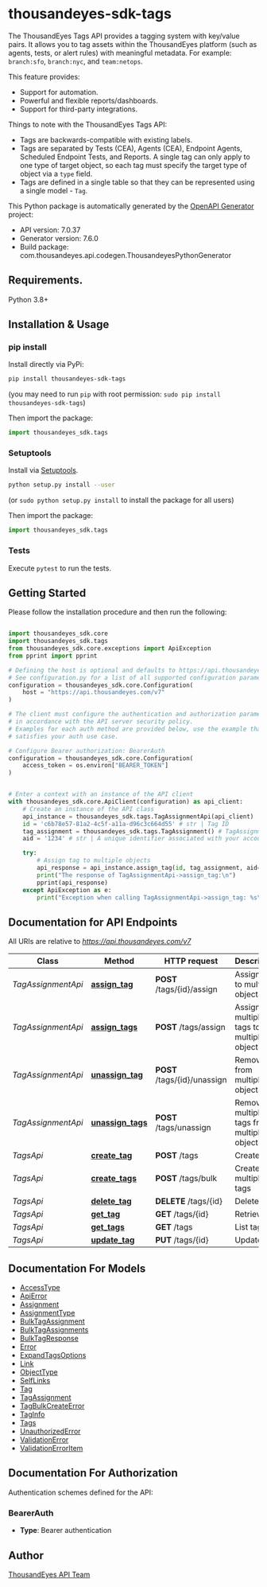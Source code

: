 # thousandeyes-sdk-tags
The ThousandEyes Tags API provides a tagging system with key/value pairs. It allows you to tag assets within the ThousandEyes platform (such as agents, tests, or alert rules) with meaningful metadata. For example: `branch:sfo`, `branch:nyc`, and `team:netops`.

This feature provides:

* Support for automation.
* Powerful and flexible reports/dashboards.
* Support for third-party integrations.

Things to note with the ThousandEyes Tags API:

* Tags are backwards-compatible with existing labels.
* Tags are separated by Tests (CEA), Agents (CEA), Endpoint Agents, Scheduled Endpoint Tests, and Reports. A single tag can only apply to one type of target object, so each tag must specify the target type of object via a `type` field.
* Tags are defined in a single table so that they can be represented using a single model - `Tag`.


This Python package is automatically generated by the [OpenAPI Generator](https://openapi-generator.tech) project:

- API version: 7.0.37
- Generator version: 7.6.0
- Build package: com.thousandeyes.api.codegen.ThousandeyesPythonGenerator

## Requirements.

Python 3.8+

## Installation & Usage
### pip install

Install directly via PyPi:

```sh
pip install thousandeyes-sdk-tags
```
(you may need to run `pip` with root permission: `sudo pip install thousandeyes-sdk-tags`)

Then import the package:
```python
import thousandeyes_sdk.tags
```

### Setuptools

Install via [Setuptools](http://pypi.python.org/pypi/setuptools).

```sh
python setup.py install --user
```
(or `sudo python setup.py install` to install the package for all users)

Then import the package:
```python
import thousandeyes_sdk.tags
```

### Tests

Execute `pytest` to run the tests.

## Getting Started

Please follow the installation procedure and then run the following:

```python

import thousandeyes_sdk.core
import thousandeyes_sdk.tags
from thousandeyes_sdk.core.exceptions import ApiException
from pprint import pprint

# Defining the host is optional and defaults to https://api.thousandeyes.com/v7
# See configuration.py for a list of all supported configuration parameters.
configuration = thousandeyes_sdk.core.Configuration(
    host = "https://api.thousandeyes.com/v7"
)

# The client must configure the authentication and authorization parameters
# in accordance with the API server security policy.
# Examples for each auth method are provided below, use the example that
# satisfies your auth use case.

# Configure Bearer authorization: BearerAuth
configuration = thousandeyes_sdk.core.Configuration(
    access_token = os.environ["BEARER_TOKEN"]
)


# Enter a context with an instance of the API client
with thousandeyes_sdk.core.ApiClient(configuration) as api_client:
    # Create an instance of the API class
    api_instance = thousandeyes_sdk.tags.TagAssignmentApi(api_client)
    id = 'c6b78e57-81a2-4c5f-a11a-d96c3c664d55' # str | Tag ID
    tag_assignment = thousandeyes_sdk.tags.TagAssignment() # TagAssignment | 
    aid = '1234' # str | A unique identifier associated with your account group. You can retrieve your `AccountGroupId` from the `/account-groups` endpoint. Note that you must be assigned to the target account group. Specifying this parameter without being assigned to the target account group will result in an error response. (optional)

    try:
        # Assign tag to multiple objects
        api_response = api_instance.assign_tag(id, tag_assignment, aid=aid)
        print("The response of TagAssignmentApi->assign_tag:\n")
        pprint(api_response)
    except ApiException as e:
        print("Exception when calling TagAssignmentApi->assign_tag: %s\n" % e)

```

## Documentation for API Endpoints

All URIs are relative to *https://api.thousandeyes.com/v7*

Class | Method | HTTP request | Description
------------ | ------------- | ------------- | -------------
*TagAssignmentApi* | [**assign_tag**](https://github.com/thousandeyes/thousandeyes-sdk-python//tree/main/thousandeyes-sdk-tags/docs/TagAssignmentApi.md#assign_tag) | **POST** /tags/{id}/assign | Assign tag to multiple objects
*TagAssignmentApi* | [**assign_tags**](https://github.com/thousandeyes/thousandeyes-sdk-python//tree/main/thousandeyes-sdk-tags/docs/TagAssignmentApi.md#assign_tags) | **POST** /tags/assign | Assign multiple tags to multiple objects
*TagAssignmentApi* | [**unassign_tag**](https://github.com/thousandeyes/thousandeyes-sdk-python//tree/main/thousandeyes-sdk-tags/docs/TagAssignmentApi.md#unassign_tag) | **POST** /tags/{id}/unassign | Remove tag from multiple objects
*TagAssignmentApi* | [**unassign_tags**](https://github.com/thousandeyes/thousandeyes-sdk-python//tree/main/thousandeyes-sdk-tags/docs/TagAssignmentApi.md#unassign_tags) | **POST** /tags/unassign | Remove multiple tags from multiple objects
*TagsApi* | [**create_tag**](https://github.com/thousandeyes/thousandeyes-sdk-python//tree/main/thousandeyes-sdk-tags/docs/TagsApi.md#create_tag) | **POST** /tags | Create tag
*TagsApi* | [**create_tags**](https://github.com/thousandeyes/thousandeyes-sdk-python//tree/main/thousandeyes-sdk-tags/docs/TagsApi.md#create_tags) | **POST** /tags/bulk | Create multiple tags
*TagsApi* | [**delete_tag**](https://github.com/thousandeyes/thousandeyes-sdk-python//tree/main/thousandeyes-sdk-tags/docs/TagsApi.md#delete_tag) | **DELETE** /tags/{id} | Delete tag
*TagsApi* | [**get_tag**](https://github.com/thousandeyes/thousandeyes-sdk-python//tree/main/thousandeyes-sdk-tags/docs/TagsApi.md#get_tag) | **GET** /tags/{id} | Retrieve tag
*TagsApi* | [**get_tags**](https://github.com/thousandeyes/thousandeyes-sdk-python//tree/main/thousandeyes-sdk-tags/docs/TagsApi.md#get_tags) | **GET** /tags | List tags
*TagsApi* | [**update_tag**](https://github.com/thousandeyes/thousandeyes-sdk-python//tree/main/thousandeyes-sdk-tags/docs/TagsApi.md#update_tag) | **PUT** /tags/{id} | Update tag


## Documentation For Models

 - [AccessType](https://github.com/thousandeyes/thousandeyes-sdk-python//tree/main/thousandeyes-sdk-tags/docs/AccessType.md)
 - [ApiError](https://github.com/thousandeyes/thousandeyes-sdk-python//tree/main/thousandeyes-sdk-tags/docs/ApiError.md)
 - [Assignment](https://github.com/thousandeyes/thousandeyes-sdk-python//tree/main/thousandeyes-sdk-tags/docs/Assignment.md)
 - [AssignmentType](https://github.com/thousandeyes/thousandeyes-sdk-python//tree/main/thousandeyes-sdk-tags/docs/AssignmentType.md)
 - [BulkTagAssignment](https://github.com/thousandeyes/thousandeyes-sdk-python//tree/main/thousandeyes-sdk-tags/docs/BulkTagAssignment.md)
 - [BulkTagAssignments](https://github.com/thousandeyes/thousandeyes-sdk-python//tree/main/thousandeyes-sdk-tags/docs/BulkTagAssignments.md)
 - [BulkTagResponse](https://github.com/thousandeyes/thousandeyes-sdk-python//tree/main/thousandeyes-sdk-tags/docs/BulkTagResponse.md)
 - [Error](https://github.com/thousandeyes/thousandeyes-sdk-python//tree/main/thousandeyes-sdk-tags/docs/Error.md)
 - [ExpandTagsOptions](https://github.com/thousandeyes/thousandeyes-sdk-python//tree/main/thousandeyes-sdk-tags/docs/ExpandTagsOptions.md)
 - [Link](https://github.com/thousandeyes/thousandeyes-sdk-python//tree/main/thousandeyes-sdk-tags/docs/Link.md)
 - [ObjectType](https://github.com/thousandeyes/thousandeyes-sdk-python//tree/main/thousandeyes-sdk-tags/docs/ObjectType.md)
 - [SelfLinks](https://github.com/thousandeyes/thousandeyes-sdk-python//tree/main/thousandeyes-sdk-tags/docs/SelfLinks.md)
 - [Tag](https://github.com/thousandeyes/thousandeyes-sdk-python//tree/main/thousandeyes-sdk-tags/docs/Tag.md)
 - [TagAssignment](https://github.com/thousandeyes/thousandeyes-sdk-python//tree/main/thousandeyes-sdk-tags/docs/TagAssignment.md)
 - [TagBulkCreateError](https://github.com/thousandeyes/thousandeyes-sdk-python//tree/main/thousandeyes-sdk-tags/docs/TagBulkCreateError.md)
 - [TagInfo](https://github.com/thousandeyes/thousandeyes-sdk-python//tree/main/thousandeyes-sdk-tags/docs/TagInfo.md)
 - [Tags](https://github.com/thousandeyes/thousandeyes-sdk-python//tree/main/thousandeyes-sdk-tags/docs/Tags.md)
 - [UnauthorizedError](https://github.com/thousandeyes/thousandeyes-sdk-python//tree/main/thousandeyes-sdk-tags/docs/UnauthorizedError.md)
 - [ValidationError](https://github.com/thousandeyes/thousandeyes-sdk-python//tree/main/thousandeyes-sdk-tags/docs/ValidationError.md)
 - [ValidationErrorItem](https://github.com/thousandeyes/thousandeyes-sdk-python//tree/main/thousandeyes-sdk-tags/docs/ValidationErrorItem.md)


<a id="documentation-for-authorization"></a>
## Documentation For Authorization


Authentication schemes defined for the API:
<a id="BearerAuth"></a>
### BearerAuth

- **Type**: Bearer authentication


## Author

<a href="mailto:api-team@thousandeyes.com">ThousandEyes API Team </a>


